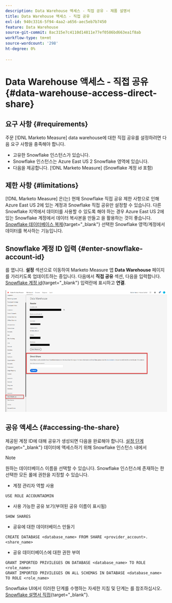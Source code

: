 ```yaml
---
description: Data Warehouse 액세스 - 직접 공유 - 제품 설명서
title: Data Warehouse 액세스 - 직접 공유
exl-id: 940c3316-5f94-4aa2-a656-aec5eb7b7450
feature: Data Warehouse
source-git-commit: 8ac315e7c4110d14811e77ef0586bd663ea1f8ab
workflow-type: tm+mt
source-wordcount: '298'
ht-degree: 0%

---
```


# Data Warehouse 액세스 - 직접 공유 {#data-warehouse-access-direct-share}

## 요구 사항 {#requirements}

주문 [!DNL Marketo Measure] data warehouse에 대한 직접 공유를 설정하려면 다음 요구 사항을 충족해야 합니다.

* 고유한 Snowflake 인스턴스가 있습니다.
* Snowflake 인스턴스는 Azure East US 2 Snowflake 영역에 있습니다.
* 다음을 제공합니다. [!DNL Marketo Measure] (Snowflake 계정 id 포함)

## 제한 사항 {#limitations}

[!DNL Marketo Measure] 은(는) 현재 Snowflake 직접 공유 제한 사항으로 인해 Azure East US 2에 있는 계정과 Snowflake 직접 공유만 설정할 수 있습니다. 다른 Snowflake 지역에서 데이터를 사용할 수 있도록 해야 하는 경우 Azure East US 2에 있는 Snowflake 계정에서 데이터 복사본을 만들고 을 활용하는 것이 좋습니다. [Snowflake 데이터베이스 복제](https://docs.snowflake.com/en/user-guide/database-replication-intro.html){target="_blank"} 선택한 Snowflake 영역/계정에서 데이터를 복사하는 기능입니다.

## Snowflake 계정 ID 입력 {#enter-snowflake-account-id}

를 엽니다. **설정** 섹션으로 이동하여 Marketo Measure 앱 **Data Warehouse** 페이지를 가리키도록 업데이트하는 중입니다. 다음에서 **직접 공유** 섹션, 다음을 입력합니다. [Snowflake 계정 id](https://docs.snowflake.com/en/user-guide/admin-account-identifier.html){target="_blank"} 입력란에 표시하고 **연결**.

![](assets/data-warehouse-access-direct-share-1.png)

## 공유 액세스 {#accessing-the-share}

제공된 계정 ID에 대해 공유가 생성되면 다음을 완료해야 합니다. [설정 단계](https://docs.snowflake.com/en/user-guide/data-share-consumers.html){target="_blank"} 데이터에 액세스하기 위해 Snowflake 인스턴스 내에서

>[!NOTE]
>
>원하는 데이터베이스 이름을 선택할 수 있습니다. Snowflake 인스턴스에 존재하는 한 선택한 모든 롤에 권한을 지정할 수 있습니다.

* 계정 관리자 역할 사용

```
USE ROLE ACCOUNTADMIN
```

* 사용 가능한 공유 보기(부여된 공유 이름이 표시됨)

```
SHOW SHARES
```

* 공유에 대한 데이터베이스 만들기

```
CREATE DATABASE <database_name> FROM SHARE <provider_account>.<share_name>
```

* 공유 데이터베이스에 대한 권한 부여

```
GRANT IMPORTED PRIVILEGES ON DATABASE <database_name> TO ROLE <role_name>
GRANT IMPORTED PRIVILEGES ON ALL SCHEMAS IN DATABASE <database_name> TO ROLE <role_name>
```

Snowflake UI에서 이러한 단계를 수행하는 자세한 지침 및 단계는 를 참조하십시오. [Snowflake 설명서 직접](https://docs.snowflake.com/en/user-guide/data-share-consumers.html){target="_blank"}.
